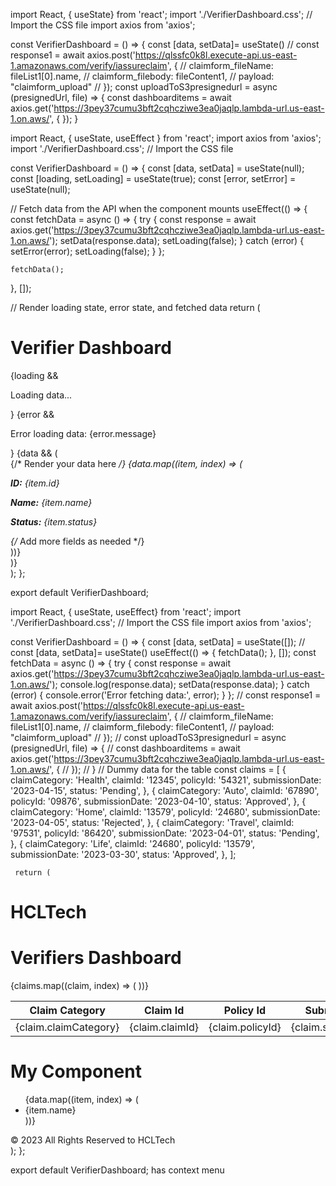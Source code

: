import React, { useState} from 'react';
import './VerifierDashboard.css'; // Import the CSS file
import axios from 'axios';
 
   const VerifierDashboard = () => {
       const [data, setData]= useState()
//   const response1 = await axios.post('https://qlssfc0k8l.execute-api.us-east-1.amazonaws.com/verify/iassureclaim', {
//         claimform_fileName: fileList1[0].name,
//         claimform_filebody: fileContent1,
//         payload: "claimform_upload"
//       });
    const uploadToS3presignedurl = async (presignedUrl, file) => {
          const dashboarditems = await axios.get('https://3pey37cumu3bft2cqhcziwe3ea0jaqlp.lambda-url.us-east-1.on.aws/', {
            });
    }






import React, { useState, useEffect } from 'react';
import axios from 'axios';
import './VerifierDashboard.css'; // Import the CSS file

const VerifierDashboard = () => {
  const [data, setData] = useState(null);
  const [loading, setLoading] = useState(true);
  const [error, setError] = useState(null);

  // Fetch data from the API when the component mounts
  useEffect(() => {
    const fetchData = async () => {
      try {
        const response = await axios.get('https://3pey37cumu3bft2cqhcziwe3ea0jaqlp.lambda-url.us-east-1.on.aws/');
        setData(response.data);
        setLoading(false);
      } catch (error) {
        setError(error);
        setLoading(false);
      }
    };

    fetchData();
  }, []);

  // Render loading state, error state, and fetched data
  return (
    <div className="verifier-dashboard">
      <h1>Verifier Dashboard</h1>
      {loading && <p>Loading data...</p>}
      {error && <p>Error loading data: {error.message}</p>}
      {data && (
        <div className="dashboard-content">
          {/* Render your data here */}
          {data.map((item, index) => (
            <div key={index} className="dashboard-item">
              <p><strong>ID:</strong> {item.id}</p>
              <p><strong>Name:</strong> {item.name}</p>
              <p><strong>Status:</strong> {item.status}</p>
              {/* Add more fields as needed */}
            </div>
          ))}
        </div>
      )}
    </div>
  );
};

export default VerifierDashboard;














import React, { useState, useEffect} from 'react';
import './VerifierDashboard.css'; // Import the CSS file
import axios from 'axios';
 
   const VerifierDashboard = () => {
       const [data, setData] = useState([]);
    //   const [data, setData]= useState()
       useEffect(() => {
         fetchData();
       }, []);
    const fetchData = async () => {
         try {
           const response = await axios.get('https://3pey37cumu3bft2cqhcziwe3ea0jaqlp.lambda-url.us-east-1.on.aws/');
           console.log(response.data);
           setData(response.data);
         } catch (error) {
           console.error('Error fetching data:', error);
         }
       };
//   const response1 = await axios.post('https://qlssfc0k8l.execute-api.us-east-1.amazonaws.com/verify/iassureclaim', {
//         claimform_fileName: fileList1[0].name,
//         claimform_filebody: fileContent1,
//         payload: "claimform_upload"
//       });
    // const uploadToS3presignedurl = async (presignedUrl, file) => {
    //       const dashboarditems = await axios.get('https://3pey37cumu3bft2cqhcziwe3ea0jaqlp.lambda-url.us-east-1.on.aws/', {
    //         });
    // }
     // Dummy data for the table
     const claims = [
       {
         claimCategory: 'Health',
         claimId: '12345',
         policyId: '54321',
         submissionDate: '2023-04-15',
         status: 'Pending',
       },
       {
         claimCategory: 'Auto',
         claimId: '67890',
         policyId: '09876',
         submissionDate: '2023-04-10',
         status: 'Approved',
       },
       {
         claimCategory: 'Home',
         claimId: '13579',
         policyId: '24680',
         submissionDate: '2023-04-05',
         status: 'Rejected',
       },
       {
         claimCategory: 'Travel',
         claimId: '97531',
         policyId: '86420',
         submissionDate: '2023-04-01',
         status: 'Pending',
       },
       {
         claimCategory: 'Life',
         claimId: '24680',
         policyId: '13579',
         submissionDate: '2023-03-30',
         status: 'Approved',
       },
     ];
 
     return (
<div>
<div style={{ overflow: 'hidden', position: 'fixed',top: '0', width: '100%', zIndex: '1000' }}>
<div  style={{ overflow: 'hidden',backgroundColor: '#FFFFFF', padding: '-1px', color: '#0F5FDC', display: 'flex', justifyContent: 'space-between', alignItems: 'center',borderBottom: '1px solid #DBC5FF' }}>
<div  style={{ display: 'flex',overflow: 'hidden',color:'#0F5FDC',fontSize: '7px',margin: 'auto' }}>
<h1>HCLTech</h1>
</div>
</div>
</div>
<div className="claims-table-container">
<h1 className="heading">Verifiers Dashboard</h1>
<table className="claims-table">
<thead>
<tr>
<th>Claim Category</th>
<th>Claim Id</th>
<th>Policy Id</th>
<th>Submission Date</th>
<th>Status</th>
</tr>
</thead>
<tbody>
                 {claims.map((claim, index) => (
<tr key={index}>
<td>{claim.claimCategory}</td>
<td>{claim.claimId}</td>
<td>{claim.policyId}</td>
<td>{claim.submissionDate}</td>
<td>
<span
                         className={`status-label ${
                           claim.status.toLowerCase() === 'pending'
                             ? 'pending'
                             : claim.status.toLowerCase() === 'approved'
                             ? 'approved'
                             : 'rejected'
                         }`}
>
                         {claim.status}
</span>
</td>
</tr>
                 ))}
</tbody>
</table>
</div>
<div>
<h1>My Component</h1>
<ul>
                   {data.map((item, index) => (
<li key={index}>{item.name}</li>
                   ))}
</ul>
</div>
<div className="footer" style={{ marginTop:'1em',position:'sticky',bottom:0, left: 0, width: '100%', height: 20, background: 'white', borderTop: '1px #DBC5FF solid', display: 'flex', justifyContent: 'center', alignItems: 'center'}}>
<span style={{color: '#171719', fontSize: '10px', fontFamily: 'Montserrat', fontWeight: '500', letterSpacing: '0.28px', wordWrap: 'break-word'}}>© 2023 All Rights Reserved to </span>
<span style={{color: '#0F5FDC', fontSize: '10px', fontFamily: 'Montserrat', fontWeight: '500',letterSpacing: '0.28px', wordWrap: 'break-word'}}>HCLTech</span>
</div>
</div>
     );
   };
 
   export default VerifierDashboard;
has context menu












